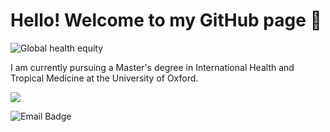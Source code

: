 # Hello! Welcome to my GitHub page :wave:
![Global health equity](https://cdn.georgeinstitute.org/sites/default/files/styles/width1920_fallback/public/2022-10/equity-for-all.jpg)

I am currently pursuing a Master's degree in International Health and Tropical Medicine at the University of Oxford. 

[![](https://img.shields.io/badge/LinkedIn-0077B5?style=for-the-badge&logo=linkedin&logoColor=white)](https://www.linkedin.com/in/angela-xiao-2287ba17b/)

![Email Badge](https://img.shields.io/badge/Contact_Me-green?style=flat-square&logo=gmail&logoColor=FFFFFF&labelColor=3A3B3C&color=62F1CDlink=mailto:${angela.xiao@ndm.ox.ac.uk})
